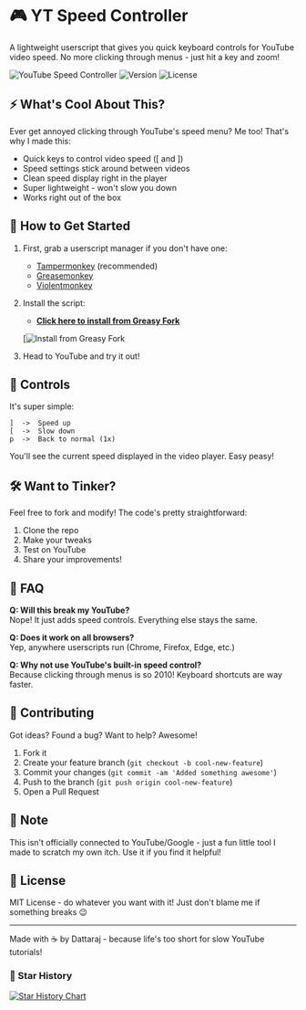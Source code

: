 # 🎮 YT Speed Controller

A lightweight userscript that gives you quick keyboard controls for YouTube video speed. No more clicking through menus - just hit a key and zoom! 

![YouTube Speed Controller](https://img.shields.io/badge/YouTube-Speed_Controller-red)
![Version](https://img.shields.io/badge/version-1.0.1-blue)
![License](https://img.shields.io/badge/license-MIT-green)

## ⚡ What's Cool About This?
Ever get annoyed clicking through YouTube's speed menu? Me too! That's why I made this:

- Quick keys to control video speed ([ and ])
- Speed settings stick around between videos
- Clean speed display right in the player
- Super lightweight - won't slow you down
- Works right out of the box

## 🎯 How to Get Started

1. First, grab a userscript manager if you don't have one:
   - [Tampermonkey](https://www.tampermonkey.net/) (recommended)
   - [Greasemonkey](https://addons.mozilla.org/en-US/firefox/addon/greasemonkey/)
   - [Violentmonkey](https://violentmonkey.github.io/)

2. Install the script:
   - **[Click here to install from Greasy Fork](https://greasyfork.org/en/scripts/526748-yt-speed-controller)** 
   
   [![Install from Greasy Fork](https://raw.githubusercontent.com/JasonBarnabe/greasyfork/master/public/images/blacklogo512.png)

3. Head to YouTube and try it out!

## 🎹 Controls

It's super simple:
```
]  ->  Speed up
[  ->  Slow down
p  ->  Back to normal (1x)
```

You'll see the current speed displayed in the video player. Easy peasy! 

## 🛠️ Want to Tinker?

Feel free to fork and modify! The code's pretty straightforward:

1. Clone the repo
2. Make your tweaks
3. Test on YouTube
4. Share your improvements!

## 🤔 FAQ

**Q: Will this break my YouTube?**  
Nope! It just adds speed controls. Everything else stays the same.

**Q: Does it work on all browsers?**  
Yep, anywhere userscripts run (Chrome, Firefox, Edge, etc.)

**Q: Why not use YouTube's built-in speed control?**  
Because clicking through menus is so 2010! Keyboard shortcuts are way faster.

## 🤝 Contributing

Got ideas? Found a bug? Want to help? Awesome!

1. Fork it
2. Create your feature branch (`git checkout -b cool-new-feature`)
3. Commit your changes (`git commit -am 'Added something awesome'`)
4. Push to the branch (`git push origin cool-new-feature`)
5. Open a Pull Request

## 📝 Note

This isn't officially connected to YouTube/Google - just a fun little tool I made to scratch my own itch. Use it if you find it helpful!

## 📜 License

MIT License - do whatever you want with it! Just don't blame me if something breaks 😉

---

Made with ☕ by Dattaraj - because life's too short for slow YouTube tutorials!

### 🌟 Star History

[![Star History Chart](https://api.star-history.com/svg?repos=yourusername/yt-speed-controller&type=Date)](https://star-history.com/#yourusername/yt-speed-controller&Date)
